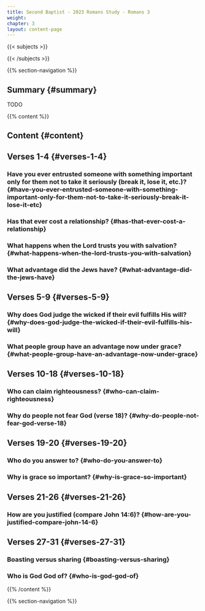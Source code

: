 ```yaml
---
title: Second Baptist - 2023 Romans Study - Romans 3
weight: 
chapter: 3
layout: content-page
---
```


{{< subjects >}}

{{< /subjects >}}

{{% section-navigation %}}

<!-- ## Video {#video}

{{% video
videoId=""

videoPlaylist=""

slides="https://bibledocs.org/slides/"
%}} -->

## Summary {#summary}

TODO

<!-- ## Timestamps {#timestamps} -->

{{% content %}}

## Content {#content}

<!-- --- -->

## Verses 1-4 {#verses-1-4}

### Have you ever entrusted someone with something important only for them not to take it seriously (break it, lose it, etc.)? {#have-you-ever-entrusted-someone-with-something-important-only-for-them-not-to-take-it-seriously-break-it-lose-it-etc}

### Has that ever cost a relationship? {#has-that-ever-cost-a-relationship}

### What happens when the Lord trusts you with salvation? {#what-happens-when-the-lord-trusts-you-with-salvation}

### What advantage did the Jews have? {#what-advantage-did-the-jews-have}

## Verses 5-9 {#verses-5-9}

### Why does God judge the wicked if their evil fulfills His will? {#why-does-god-judge-the-wicked-if-their-evil-fulfills-his-will}

### What people group have an advantage now under grace? {#what-people-group-have-an-advantage-now-under-grace}

## Verses 10-18 {#verses-10-18}

### Who can claim righteousness? {#who-can-claim-righteousness}

### Why do people not fear God (verse 18)? {#why-do-people-not-fear-god-verse-18}

## Verses 19-20 {#verses-19-20}

### Who do you answer to? {#who-do-you-answer-to}

### Why is grace so important? {#why-is-grace-so-important}

## Verses 21-26 {#verses-21-26}

### How are you justified (compare John 14:6)? {#how-are-you-justified-compare-john-14-6}

## Verses 27-31 {#verses-27-31}

### Boasting versus sharing {#boasting-versus-sharing}

### Who is God God of? {#who-is-god-god-of}

{{% /content %}}


<!-- {{% transcript %}}

## Video/audio transcript {#video-audio-transcript}



{{% /transcript %}} -->

{{% section-navigation %}}